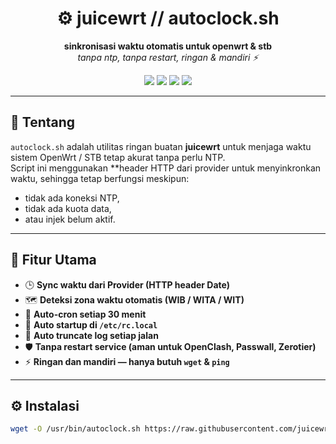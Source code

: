 <h1 align="center">⚙️ juicewrt // autoclock.sh</h1>
<p align="center">
  <b>sinkronisasi waktu otomatis untuk openwrt & stb</b><br>
  <i>tanpa ntp, tanpa restart, ringan & mandiri ⚡</i>
</p>

<p align="center">
  <img src="https://img.shields.io/badge/version-v4.5-green?style=for-the-badge&logo=linux&logoColor=white">
  <img src="https://img.shields.io/badge/openwrt-compatible-blue?style=for-the-badge">
  <img src="https://img.shields.io/badge/autocron-enabled-orange?style=for-the-badge">
  <img src="https://img.shields.io/badge/startup-rc.local-yellow?style=for-the-badge">
</p>

---

## 🧠 Tentang
`autoclock.sh` adalah utilitas ringan buatan **juicewrt** untuk menjaga waktu sistem OpenWrt / STB tetap akurat tanpa perlu NTP.  
Script ini menggunakan **header HTTP dari provider untuk menyinkronkan waktu, sehingga tetap berfungsi meskipun:
- tidak ada koneksi NTP,
- tidak ada kuota data,
- atau injek belum aktif.

---

## 🚀 Fitur Utama
- 🕒 **Sync waktu dari Provider (HTTP header Date)**  
- 🗺️ **Deteksi zona waktu otomatis (WIB / WITA / WIT)**  
- 🔁 **Auto-cron setiap 30 menit**  
- 🧩 **Auto startup di `/etc/rc.local`**  
- 🧹 **Auto truncate log setiap jalan**  
- 🛡️ **Tanpa restart service (aman untuk OpenClash, Passwall, Zerotier)**  
- ⚡ **Ringan dan mandiri — hanya butuh `wget` & `ping`**

---

## ⚙️ Instalasi
```bash
wget -O /usr/bin/autoclock.sh https://raw.githubusercontent.com/juicewrt/openwrt-autoclock/main/autoclock.sh

